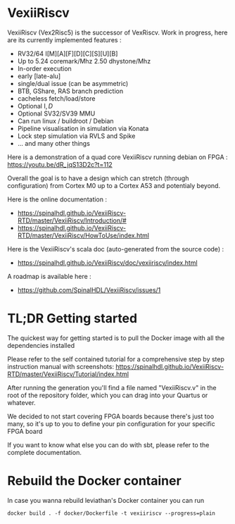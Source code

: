 # VexiiRiscv

VexiiRiscv (Vex2Risc5) is the successor of VexRiscv. Work in progress, here are its currently implemented features :

- RV32/64 I[M][A][F][D][C][S][U][B]
- Up to 5.24 coremark/Mhz 2.50 dhystone/Mhz
- In-order execution
- early [late-alu]
- single/dual issue (can be asymmetric)
- BTB, GShare, RAS branch prediction
- cacheless fetch/load/store
- Optional I$, D$
- Optional SV32/SV39 MMU
- Can run linux / buildroot / Debian
- Pipeline visualisation in simulation via Konata
- Lock step simulation via RVLS and Spike
- ... and many other things

Here is a demonstration of a quad core VexiiRiscv running debian on FPGA : https://youtu.be/dR_jqS13D2c?t=112

Overall the goal is to have a design which can stretch (through configuration) from Cortex M0 up to a Cortex A53 and potentialy beyond.

Here is the online documentation : 

- https://spinalhdl.github.io/VexiiRiscv-RTD/master/VexiiRiscv/Introduction/#
- https://spinalhdl.github.io/VexiiRiscv-RTD/master/VexiiRiscv/HowToUse/index.html

Here is the VexiiRiscv's scala doc (auto-generated from the source code) :

- https://spinalhdl.github.io/VexiiRiscv/doc/vexiiriscv/index.html

A roadmap is available here : 

- https://github.com/SpinalHDL/VexiiRiscv/issues/1

# TL;DR Getting started

The quickest way for getting started is to pull the Docker image with all the dependencies installed

Please refer to the self contained tutorial for a comprehensive step by step instruction manual with
screenshots: https://spinalhdl.github.io/VexiiRiscv-RTD/master/VexiiRiscv/Tutorial/index.html

After running the generation you'll find a file named "VexiiRiscv.v" in the root
of the repository folder, which you can drag into your Quartus or whatever.

We decided to not start covering FPGA boards because there's just too many, so it's up to you
to define your pin configuration for your specific FPGA board

If you want to know what else you can do with sbt, please refer to the complete documentation.

# Rebuild the Docker container

In case you wanna rebuild leviathan's Docker container you can run

    docker build . -f docker/Dockerfile -t vexiiriscv --progress=plain
